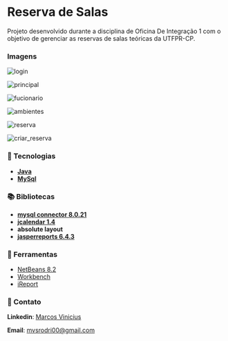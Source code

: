 # Reserva de Salas
Projeto desenvolvido durante a disciplina de Oficina De Integração 1 com o objetivo de gerenciar as reservas de salas teóricas da UTFPR-CP. 

### Imagens

![login](https://user-images.githubusercontent.com/38968106/103177779-2af7b500-485c-11eb-9853-071f3007d0c3.PNG)

![principal](https://user-images.githubusercontent.com/38968106/103177806-685c4280-485c-11eb-8530-5575ed33abc7.PNG)

![fucionario](https://user-images.githubusercontent.com/38968106/103177830-af4a3800-485c-11eb-8379-d0503bb6ce3b.PNG)

![ambientes](https://user-images.githubusercontent.com/38968106/103177833-bd985400-485c-11eb-9126-2bf6c37a4d37.PNG)

![reserva](https://user-images.githubusercontent.com/38968106/103177839-c8eb7f80-485c-11eb-84e9-2ad991acd4a9.PNG)

![criar_reserva](https://user-images.githubusercontent.com/38968106/103177845-d56fd800-485c-11eb-9f3f-aff52d3e732b.PNG)

### 🚀 Tecnologias

- [**Java**](https://www.java.com/pt-BR/)
- [**MySql**](https://www.mysql.com/) 


### 📚 Bibliotecas

 - **[mysql connector 8.0.21](https://downloads.mysql.com/archives/c-j/)**
 - **[jcalendar 1.4](http://www.java2s.com/Code/Jar/j/Downloadjcalendar14jar.htm)**
 - **absolute layout**
 - **[jasperreports 6.4.3](https://sourceforge.net/projects/jasperreports/files/jasperreports/JasperReports%206.4.3/)**

### :hammer: Ferramentas

- [NetBeans 8.2](https://netbeans.org/downloads/8.2/rc/)
- [Workbench](https://dev.mysql.com/downloads/workbench/)
- [iReport](https://community.jaspersoft.com/project/ireport-designer/releases)

### :speech_balloon: Contato

**Linkedin**: [Marcos Vinicius](https://www.linkedin.com/in/marcos-vinicius-dos-santos-rodrigues-1a2b39195/)

**Email**: mvsrodri00@gmail.com
